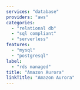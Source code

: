 ```yaml
---
services: "database"
providers: "aws"
categories:
  - "relational db"
  - "sql compliant"
  - "serverless"
features:
  - "mysql"
  - "postgresql"
label:
  - "rds managed"
title: "Amazon Aurora"
linkTitle: "Amazon Aurora"
---
```

